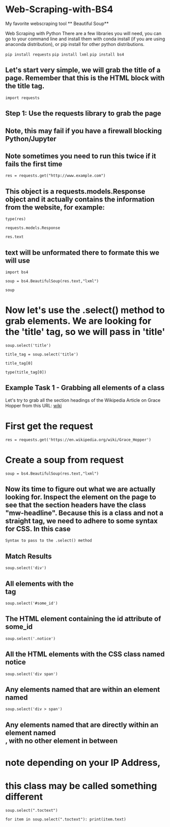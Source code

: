 # Web-Scraping-with-BS4
My favorite webscraping  tool ** Beautiful Soup**

Web Scraping with Python
There are a few libraries you will need, you can go to your command line and install them with conda install (if you are using anaconda distribution), or pip install for other python distributions.

` pip install requests `
`pip install lxml`
`pip install bs4 `

## Let's start very simple, we will grab the title of a page. Remember that this is the HTML block with the title tag.

` import requests `

## Step 1: Use the requests library to grab the page
## Note, this may fail if you have a firewall blocking Python/Jupyter 
## Note sometimes you need to run this twice if it fails the first time

`res = requests.get("http://www.example.com")`

## This object is a requests.models.Response object and it actually contains the information from the website, for example:


`type(res)`


` requests.models.Response `

`res.text`

## text will be unformated there to formate this we will use 

`import bs4`

`soup = bs4.BeautifulSoup(res.text,"lxml")`

`soup`

# Now let's use the .select() method to grab elements. We are looking for the 'title' tag, so we will pass in 'title'

`soup.select('title')`

`title_tag = soup.select('title')`

`title_tag[0]`

`type(title_tag[0])`

## Example Task 1 - Grabbing all elements of a class
Let's try to grab all the section headings of the Wikipedia Article on Grace Hopper from this URL: [wiki]("https://en.wikipedia.org/wiki/Grace_Hopper")

# First get the request
`res = requests.get('https://en.wikipedia.org/wiki/Grace_Hopper')`

# Create a soup from request
`soup = bs4.BeautifulSoup(res.text,"lxml")`

## Now its time to figure out what we are actually looking for. Inspect the element on the page to see that the section headers have the class "mw-headline". Because this is a class and not a straight tag, we need to adhere to some syntax for CSS. In this case

`Syntax to pass to the .select() method`

## Match Results

` soup.select('div') `

## All elements with the <div> tag

` soup.select('#some_id') `

## The HTML element containing the id attribute of some_id

` soup.select('.notice') `

## All the HTML elements with the CSS class named notice

` soup.select('div span') `

## Any elements named <span> that are within an element named <div>

` soup.select('div > span') `

## Any elements named <span> that are directly within an element named <div>, with no other element in between

# note depending on your IP Address, 
# this class may be called something different
`soup.select(".toctext")`

`for item in soup.select(".toctext"):
    print(item.text)`
